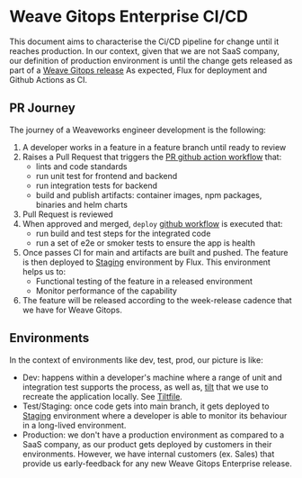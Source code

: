 # Weave Gitops Enterprise CI/CD

This document aims to characterise the Ci/CD pipeline for change until it reaches production.
In our context, given that we are not SaaS company, our definition of production environment
is until the change gets released as part of a [Weave Gitops release](https://github.com/weaveworks/weave-gitops-enterprise/releases)
As expected, Flux for deployment and Github Actions as CI.

## PR Journey 

The journey of a Weaveworks engineer development is the following:

1. A developer works in a feature in a feature branch until ready to review 
2. Raises a Pull Request that triggers the [PR github action workflow](../.github/workflows/test.yaml) that:
   - lints and code standards
   - run unit test for frontend and backend
   - run integration tests for backend
   - build and publish artifacts: container images, npm packages, binaries and helm charts
3. Pull Request is reviewed
4. When approved and merged, `deploy` [github workflow](../.github/workflows/deploy) is executed that:
   - run build and test steps for the integrated code
   - run a set of e2e or smoker tests to ensure the app is health
5. Once passes CI for main and artifacts are built and pushed. The feature is then 
deployed to [Staging](https://gitops.internal-dev.wego-gke.weave.works) environment by Flux. This environment helps us to:
    - Functional testing of the feature in a released environment
    - Monitor performance of the capability
6. The feature will be released according to the week-release cadence that we have for Weave Gitops.

## Environments

In the context of environments like dev, test, prod, our picture is like:

- Dev: happens within a developer's machine where a range of unit and integration test supports the process, as well as, [tilt](https://tilt.dev/) 
that we use to recreate the application locally. See [Tiltfile](../Tiltfile).
- Test/Staging: once code gets into main branch, it gets deployed to [Staging](https://gitops.internal-dev.wego-gke.weave.works) environment where a developer 
is able to monitor its behaviour in a long-lived environment. 
- Production: we don't have a production environment as compared to a SaaS company, as our product gets deployed by customers in their environments. However, we have internal 
customers (ex. Sales) that provide us early-feedback for any new Weave Gitops Enterprise release.  
